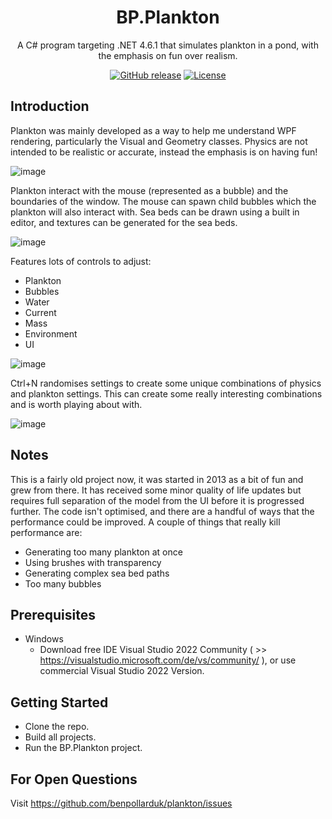 <div align="center">

# BP.Plankton

A C# program targeting .NET 4.6.1 that simulates plankton in a pond, with the emphasis on fun over realism.

[![GitHub release](https://img.shields.io/github/release/benpollarduk/plankton.svg)](https://github.com/benpollarduk/plankton/releases)
[![License](https://img.shields.io/github/license/benpollarduk/plankton.svg)](https://opensource.org/licenses/MIT)

</div>

## Introduction 
Plankton was mainly developed as a way to help me understand WPF rendering, particularly the Visual and Geometry classes. Physics are not intended to be realistic or accurate, instead the emphasis is on having fun!

![image](https://user-images.githubusercontent.com/129943363/231509420-44052394-a6ed-4f17-bb1a-aa17b466b92a.png)

Plankton interact with the mouse (represented as a bubble) and the boundaries of the window. The mouse can spawn child bubbles which the plankton will also interact with. Sea beds can be drawn using a built in editor, and textures can be generated for the sea beds.

![image](https://user-images.githubusercontent.com/129943363/231221103-c8c0b5ab-2ed3-4a4d-acd0-e9dfb2ecd907.png)

Features lots of controls to adjust:
  * Plankton
  * Bubbles
  * Water
  * Current
  * Mass
  * Environment 
  * UI

![image](https://user-images.githubusercontent.com/129943363/231221171-fa35cb3d-464a-40b9-b6e8-7a5460d29341.png)

Ctrl+N randomises settings to create some unique combinations of physics and plankton settings. This can create some really interesting combinations and is worth playing about with.

![image](https://user-images.githubusercontent.com/129943363/231221471-9af8d6c2-1a84-4162-a7c8-d77878d75964.png)

## Notes
This is a fairly old project now, it was started in 2013 as a bit of fun and grew from there. It has received some minor quality of life updates but requires full separation of the model from the UI before it is progressed further. The code isn't optimised, and there are a handful of ways that the performance could be improved. A couple of things that really kill performance are:
 * Generating too many plankton at once
 * Using brushes with transparency
 * Generating complex sea bed paths
 * Too many bubbles

## Prerequisites
 * Windows
   * Download free IDE Visual Studio 2022 Community ( >> https://visualstudio.microsoft.com/de/vs/community/ ), or use commercial Visual Studio 2022 Version.

## Getting Started
 * Clone the repo.
 * Build all projects.
 * Run the BP.Plankton project.

## For Open Questions
Visit https://github.com/benpollarduk/plankton/issues
